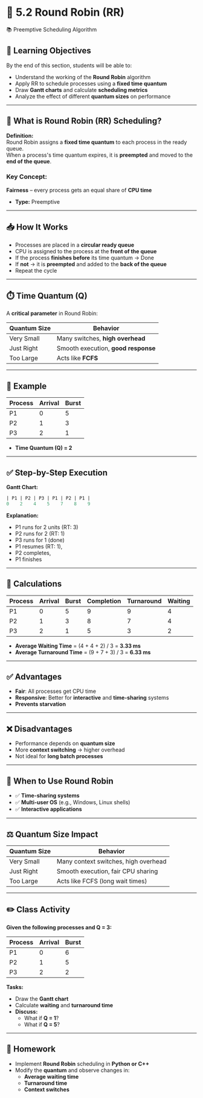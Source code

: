 # 🔁 5.2 Round Robin (RR)  
📚 Preemptive Scheduling Algorithm

## 🎯 Learning Objectives

By the end of this section, students will be able to:

- Understand the working of the **Round Robin** algorithm  
- Apply RR to schedule processes using a **fixed time quantum**  
- Draw **Gantt charts** and calculate **scheduling metrics**  
- Analyze the effect of different **quantum sizes** on performance  

---

## 🧠 What is Round Robin (RR) Scheduling?

**Definition:**  
Round Robin assigns a **fixed time quantum** to each process in the ready queue.  
When a process's time quantum expires, it is **preempted** and moved to the **end of the queue**.

### Key Concept:  
**Fairness** – every process gets an equal share of **CPU time**

- **Type:** Preemptive  

---

## 📥 How It Works

- Processes are placed in a **circular ready queue**  
- CPU is assigned to the process at the **front of the queue**  
- If the process **finishes before** its time quantum → Done  
- If **not** → it is **preempted** and added to the **back of the queue**  
- Repeat the cycle

---

## ⏱️ Time Quantum (Q)

A **critical parameter** in Round Robin:

| Quantum Size | Behavior                         |
|--------------|----------------------------------|
| Very Small   | Many switches, **high overhead** |
| Just Right   | Smooth execution, **good response** |
| Too Large    | Acts like **FCFS**               |

---

## 🔢 Example

| Process | Arrival | Burst |
|---------|---------|-------|
| P1      | 0       | 5     |
| P2      | 1       | 3     |
| P3      | 2       | 1     |

- **Time Quantum (Q) = 2**

---

## ✅ Step-by-Step Execution

**Gantt Chart:**

```sql
| P1 | P2 | P3 | P1 | P2 | P1 |
0    2    4    5    7    8    9
```

**Explanation:**

- P1 runs for 2 units (RT: 3)  
- P2 runs for 2 (RT: 1)  
- P3 runs for 1 (done)  
- P1 resumes (RT: 1),  
- P2 completes,  
- P1 finishes

---

## 🧮 Calculations

| Process | Arrival | Burst | Completion | Turnaround | Waiting |
|---------|---------|-------|------------|------------|---------|
| P1      | 0       | 5     | 9          | 9          | 4       |
| P2      | 1       | 3     | 8          | 7          | 4       |
| P3      | 2       | 1     | 5          | 3          | 2       |

- **Average Waiting Time** = (4 + 4 + 2) / 3 = **3.33 ms**  
- **Average Turnaround Time** = (9 + 7 + 3) / 3 = **6.33 ms**

---

## ✅ Advantages

- **Fair**: All processes get CPU time  
- **Responsive**: Better for **interactive** and **time-sharing** systems  
- **Prevents starvation**

---

## ❌ Disadvantages

- Performance depends on **quantum size**  
- More **context switching** → higher overhead  
- Not ideal for **long batch processes**

---

## 📌 When to Use Round Robin

- ✅ **Time-sharing systems**  
- ✅ **Multi-user OS** (e.g., Windows, Linux shells)  
- ✅ **Interactive applications**

---

## ⚖️ Quantum Size Impact

| Quantum Size | Behavior                         |
|--------------|----------------------------------|
| Very Small   | Many context switches, high overhead |
| Just Right   | Smooth execution, fair CPU sharing  |
| Too Large    | Acts like FCFS (long wait times)     |

---

## ✏️ Class Activity

**Given the following processes and Q = 3:**

| Process | Arrival | Burst |
|---------|---------|-------|
| P1      | 0       | 6     |
| P2      | 1       | 5     |
| P3      | 2       | 2     |

**Tasks:**

- Draw the **Gantt chart**  
- Calculate **waiting** and **turnaround time**  
- **Discuss:**  
  - What if **Q = 1**?  
  - What if **Q = 5**?

---

## 📝 Homework

- Implement **Round Robin** scheduling in **Python or C++**  
- Modify the **quantum** and observe changes in:
  - **Average waiting time**  
  - **Turnaround time**  
  - **Context switches**
